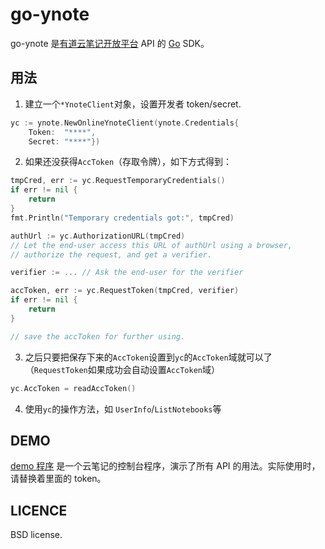 go-ynote
========

go-ynote 是[有道云笔记开放平台](http://note.youdao.com/open/) API 的 [Go](http://golang.org/) SDK。

用法
----

1) 建立一个<code>*YnoteClient</code>对象，设置开发者 token/secret.

```go
yc := ynote.NewOnlineYnoteClient(ynote.Credentials{
    Token:  "****",
    Secret: "****"})
```

2) 如果还没获得<code>AccToken</code>（存取令牌），如下方式得到：

```go
tmpCred, err := yc.RequestTemporaryCredentials()
if err != nil {
	return
}
fmt.Println("Temporary credentials got:", tmpCred)

authUrl := yc.AuthorizationURL(tmpCred)
// Let the end-user access this URL of authUrl using a browser,
// authorize the request, and get a verifier.

verifier := ... // Ask the end-user for the verifier

accToken, err := yc.RequestToken(tmpCred, verifier)
if err != nil {
	return
}

// save the accToken for further using.
```

3) 之后只要把保存下来的<code>AccToken</code>设置到<code>yc</code>的<code>AccToken</code>域就可以了（<code>RequestToken</code>如果成功会自动设置<code>AccToken</code>域）

```go
yc.AccToken = readAccToken()
```
		
4) 使用<code>yc</code>的操作方法，如 <code>UserInfo</code>/<code>ListNotebooks</code>等

DEMO
----

[demo 程序](https://github.com/daviddengcn/go-ynote/tree/master/demo) 是一个云笔记的控制台程序，演示了所有 API 的用法。实际使用时，请替换着里面的 token。

LICENCE
-------
BSD license.
